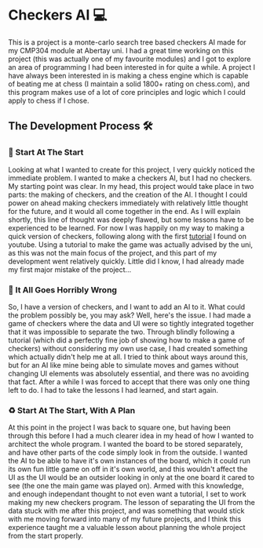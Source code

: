 # Checkers AI 💻 
This is a project is a monte-carlo search tree based checkers AI made for my CMP304 module at Abertay uni. I had a great time working on this project 
(this was actually one of my favourite modules) and I got to explore an area of programming I had been interested in for quite a while. A project I
have always been interested in is making a chess engine which is capable of beating me at chess (I maintain a solid 1800+ rating on chess.com), and
this program makes use of a lot of core principles and logic which I could apply to chess if I chose.

## The Development Process 🛠 

### 🐣 Start At The Start
Looking at what I wanted to create for this project, I very quickly noticed the immediate problem. I wanted to make a checkers AI, but I had no checkers.
My starting point was clear. In my head, this project would take place in two parts: the making of checkers, and the creation of the AI. I thought I could
power on ahead making checkers immediately with relatively little thought for the future, and it would all come together in the end. As I will explain 
shortly, this line of thought was deeply flawed, but some lessons have to be experienced to be learned. For now I was happily on my way to making a quick 
version of checkers, following along with the first [tutorial](https://www.youtube.com/watch?v=-0vg5gopetE) I found on youtube. Using a tutorial to make 
the game was actually advised by the uni, as this was not the main focus of the project, and this part of my development went relatively quickly. Little 
did I know, I had already made my first major mistake of the project...

### 🤯 It All Goes Horribly Wrong
So, I have a version of checkers, and I want to add an AI to it. What could the problem possibly be, you may ask? Well, here's the issue. I had made a
game of checkers where the data and UI were so tightly integrated together that it was impossible to separate the two. Through blindly following a tutorial
(which did a perfectly fine job of showing how to make a game of checkers) without considering my own use case, I had created something which actually
didn't help me at all. I tried to think about ways around this, but for an AI like mine being able to simulate moves and games without changing UI elements
was absolutely essential, and there was no avoiding that fact. After a while I was forced to accept that there was only one thing left to do. I had to 
take the lessons I had learned, and start again.

### ♻ Start At The Start, With A Plan
At this point in the project I was back to square one, but having been through this before I had a much clearer idea in my head of how I wanted to architect
the whole program. I wanted the board to be stored separately, and have other parts of the code simply look in from the outside. I wanted the AI to be able 
to have it's own instances of the board, which it could run its own fun little game on off in it's own world, and this wouldn't affect the UI as the UI 
would be an outsider looking in only at the one board it cared to see (the one the main game was played on). Armed with this knowledge, and enough independant
thought to not even want a tutorial, I set to work making my new checkers program. The lesson of separating the UI from the data stuck with me after this
project, and was something that would stick with me moving forward into many of my future projects, and I think this experience taught me a valuable lesson
about planning the whole project from the start properly.
